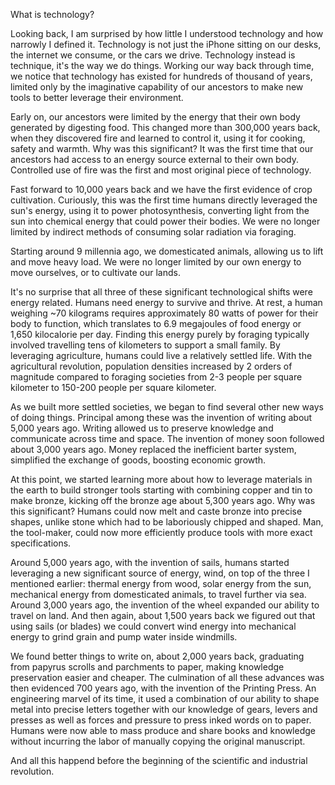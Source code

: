 What is technology? 

Looking back, I am  surprised by how little I understood technology and how narrowly I defined it. Technology is not just the iPhone sitting on our desks, the internet we consume, or the cars we drive. Technology instead is technique, it's the way we do things. Working our way back through time, we notice that technology has existed for hundreds of thousand of years, limited only by the imaginative capability of our ancestors to make new tools to better leverage their environment. 

Early on, our ancestors were limited by the energy that their own body generated by digesting food. This changed more than 300,000 years back, when they discovered fire and learned to control it, using it for cooking, safety and warmth. Why was this significant? It was the first time that our ancestors had access to an energy source external to their own body. Controlled use of fire was the first and most original piece of technology. 

Fast forward to 10,000 years back and we have the first evidence of crop cultivation. Curiously, this was the first time humans directly leveraged the sun's energy, using it to power photosynthesis, converting light from the sun into chemical energy that could power their bodies. We were no longer limited by indirect methods of consuming solar radiation via foraging. 

Starting around 9 millennia ago, we domesticated animals, allowing us to lift and move heavy load. We were no longer limited by our own energy to move ourselves, or to cultivate our lands. 

It's no surprise that all three of these significant technological shifts were energy related. Humans need energy to survive and thrive. At rest, a human weighing ~70 kilograms requires approximately 80 watts of power for their body to function, which translates to 6.9 megajoules of food energy or 1,650 kilocalorie per day. Finding this energy purely by foraging typically involved travelling tens of kilometers to support a small family. By leveraging agriculture, humans could live a relatively settled life. With the agricultural revolution, population densities increased by 2 orders of magnitude compared to foraging societies from 2-3 people per square kilometer to 150-200 people per square kilometer. 

As we built more settled societies, we began to find several other new ways of doing things. Principal among these was the invention of writing about 5,000 years ago. Writing allowed us to preserve knowledge and communicate across time and space. The invention of money soon followed about 3,000 years ago. Money replaced the inefficient barter system, simplified the exchange of goods, boosting economic growth. 

At this point, we started learning more about how to leverage materials in the earth to build stronger tools starting with combining copper and tin to make bronze, kicking off the bronze age about 5,300 years ago. Why was this significant? Humans could now melt and caste bronze into precise shapes, unlike stone which had to be laboriously chipped and shaped. Man, the tool-maker, could now more efficiently produce tools with more exact specifications. 

Around 5,000 years ago, with the invention of sails, humans started leveraging a new significant source of energy, wind, on top of the three I mentioned earlier: thermal energy from wood, solar energy from the sun, mechanical energy from domesticated animals, to travel further via sea. Around 3,000 years ago, the invention of the wheel expanded our ability to travel on land. And then again, about 1,500 years back we figured out that using sails (or blades) we could convert wind energy into mechanical energy to  grind grain and pump water inside windmills. 

We found better things to write on, about 2,000 years back, graduating from papyrus scrolls and parchments to paper, making knowledge preservation easier and cheaper. The culmination of all these advances was then evidenced 700 years ago, with the invention of the Printing Press. An engineering marvel of its time, it used a combination of our ability to shape metal into precise letters together with our knowledge of gears, levers and presses as well as forces and pressure to press inked words on to paper. Humans were now able to mass produce and share books and knowledge without incurring the labor of manually copying the original manuscript. 


And all this happend before the beginning of the scientific and industrial revolution. 
